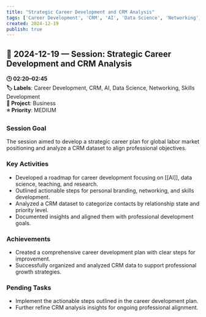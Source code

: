 ```yaml
---
title: "Strategic Career Development and CRM Analysis"
tags: ['Career Development', 'CRM', 'AI', 'Data Science', 'Networking', 'Skills Development']
created: 2024-12-19
publish: true
---
```


## 📅 2024-12-19 — Session: Strategic Career Development and CRM Analysis

**🕒 02:20–02:45**  
**🏷️ Labels**: Career Development, CRM, AI, Data Science, Networking, Skills Development  
**📂 Project**: Business  
**⭐ Priority**: MEDIUM  


### Session Goal
The session aimed to develop a strategic career plan for global labor market positioning and analyze a CRM dataset to align professional objectives.

### Key Activities
- Developed a roadmap for career development focusing on [[AI]], data science, teaching, and research.
- Outlined actionable steps for personal branding, networking, and skills development.
- Analyzed a CRM dataset to categorize contacts by relationship state and priority level.
- Documented insights and aligned them with professional development goals.

### Achievements
- Created a comprehensive career development plan with clear steps for improvement.
- Successfully organized and analyzed CRM data to support professional growth strategies.

### Pending Tasks
- Implement the actionable steps outlined in the career development plan.
- Further refine CRM analysis insights for ongoing professional alignment.
